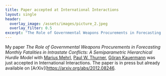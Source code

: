 ```yaml
---
title: Paper accepted at International Interactions 
layout: single
header:
  overlay_image: /assets/images/picture_2.jpeg
  overlay_filter: 0.5
excerpt: "The Role of Governmental Weapons Procurements in Forecasting Monthly Fatalities in Intrastate Conflicts: A Semiparametric Hierarchical Hurdle Model"
---
```


My paper *The Role of Governmental Weapons Procurements in Forecasting Monthly Fatalities in Intrastate Conflicts: A Semiparametric Hierarchical Hurdle Model* with [Marius Mehrl](https://mariusmehrl.github.io/), [Paul W. Thurner](https://www.gsi.uni-muenchen.de/lehreinheiten/le_policy_analysis/index.html), [Göran Kauermann](https://www.en.wisostat.statistik.uni-muenchen.de/personen/lehrstuhlinhaber/kauermann/index.html) was just accepted in International Interactions. The paper is in press but already available on [ArXiv](https://arxiv.org/abs/2012.08246. 
